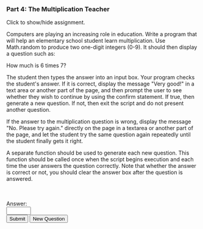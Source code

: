 ### Part 4: The Multiplication Teacher

<p id="flip">Click to show/hide assignment.</p>
<div id="panel">

Computers are playing an increasing role in education. Write a program that will help an elementary school student learn multiplication. Use Math.random to produce two one-digit integers (0-9). It should then display a question such as:  
  
How much is 6 times 7?  
  
The student then types the answer into an input box. Your program checks the student's answer. If it is correct, display the message "Very good!" in a text area or another part of the page, and then prompt the user to see whether they wish to continue by using the confirm statement. If true, then generate a new question. If not, then exit the script and do not present another question.  
  
If the answer to the multiplication question is wrong, display the message "No. Please try again." directly on the page in a textarea or another part of the page, and let the student try the same question again repeatedly until the student finally gets it right.

A separate function should be used to generate each new question. This function should be called once when the script begins execution and each time the user answers the question correctly. Note that whether the answer is correct or not, you should clear the answer box after the question is answered.

</div>

<section id="disappear">
<div class="row">
<form name="myform">
<div class="one-half column">
<div id="question"></div><br>
<div id="messages"></div><br>
</div>
<div class="one-half column">
<label for="guess">Answer:</label><br><input type="number" id="guess" name="guess" min="0" max="100" required><br>
<span class="button-row">
<input type="button" class="button-primary" onclick="calc()" value="Submit"> <input type="reset" value="New Question" id="reset">
</span><br>
</div>
</form>
</div>
</section>

<script>
const displayResults = (question = "") => {
        $("#question").text(question);
}

const teacher = {
    "errMessage": "You have to enter a numeric value.",
    "correctMessage": 'Correct! Good Job!<br><input type="button" class="button-primary" onclick="teacher.continue()" value="Do it Again!"> <input type="button" class="button" onclick="teacher.clear()" value="make it stop!">',
    "phrase": () => "How much is " + teacher.num1 + " * " + teacher.num2 + "?",
    "rando": () => Math.floor(Math.random() * 10),
    "init": () => { 
        teacher.num1 = teacher.rando(); 
        teacher.num2 = teacher.rando(); 
        displayResults(teacher.phrase());
        $("#messages").text("🤞🏻");
        },
    "continue": () => { 
        $("#question").fadeToggle("slow");
        setTimeout(() => {  teacher.init(); $('#guess').val(""); $("#question").fadeIn('fast') }, 500);
        },
    "clear": () => {
        $('#guess').val(""),
        setTimeout(() => { $("#disappear").html("Thanks for playing! 👋🏼 <br><br>") }, 500);
        }
    }

function calc(){
    teacher.guess = parseFloat(document.forms["myform"].elements["guess"].value);
    Number.isNaN(teacher.guess)
        ? $("#messages").text(teacher.errMessage)
        : teacher.guess == teacher.num1 * teacher.num2 
        ? $("#messages").html(teacher.correctMessage)
        : ($('#guess').val(""), $("#messages").text("Nope! Please try again."));
}

window.addEventListener('load', function () {
    teacher.init();
    $('#reset').click(function(){
        teacher.init();
    });
    $('#guess').focusin(function() {
        $(this).css('background-color','whitesmoke');
        $("#messages").text("🤞🏻")
    });
        $('#guess').focusout(function() {
		$(this).css('background-color','');
    });
});        
</script>
